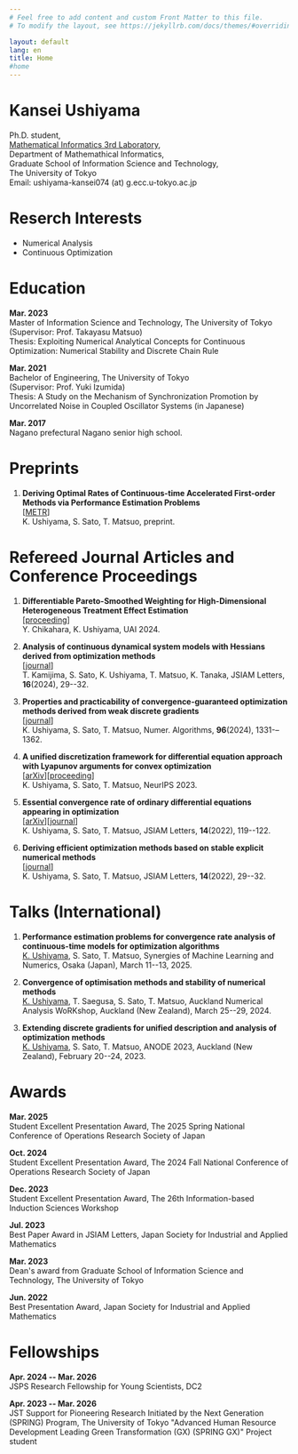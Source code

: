 ```yaml
---
# Feel free to add content and custom Front Matter to this file.
# To modify the layout, see https://jekyllrb.com/docs/themes/#overriding-theme-defaults

layout: default
lang: en
title: Home
#home
---
```

# Kansei Ushiyama

Ph.D. student,<br>
[Mathematical Informatics 3rd Laboratory](http://www.sr3.t.u-tokyo.ac.jp/),<br>
Department of Mathemathical Informatics,<br>
Graduate School of Information Science and Technology,<br>
The University of Tokyo<br>
Email: ushiyama-kansei074 (at) g.ecc.u-tokyo.ac.jp

# Reserch Interests

- Numerical Analysis
- Continuous Optimization

# Education

**Mar. 2023**<br>
Master of Information Science and Technology, The University of Tokyo<br>
(Supervisor: Prof. Takayasu Matsuo)<br>
Thesis: Exploiting Numerical Analytical Concepts for Continuous Optimization: Numerical Stability and Discrete Chain Rule

**Mar. 2021**<br>
Bachelor of Engineering, The University of Tokyo<br>
(Supervisor: Prof. Yuki Izumida)<br>
Thesis: A Study on the Mechanism of Synchronization Promotion by Uncorrelated Noise in Coupled Oscillator Systems (in Japanese)

**Mar. 2017**<br>
Nagano prefectural Nagano senior high school.

# Preprints

1. **Deriving Optimal Rates of Continuous-time Accelerated First-order Methods via Performance Estimation Problems**<br>
   [[METR](https://www.keisu.t.u-tokyo.ac.jp/data/2024/METR24-02.pdf)]<br>
   K. Ushiyama, S. Sato, T. Matsuo, preprint.

# Refereed Journal Articles and Conference Proceedings

1. **Differentiable Pareto-Smoothed Weighting for High-Dimensional Heterogeneous Treatment Effect Estimation**<br>
   [[proceeding](https://openreview.net/forum?id=o85WSGg0oB)]<br>
   Y. Chikahara, K. Ushiyama, UAI 2024.

1. **Analysis of continuous dynamical system models with Hessians derived from optimization methods**<br>
   [[journal](https://doi.org/10.14495/jsiaml.16.29)]<br>
   T. Kamijima, S. Sato, K. Ushiyama, T. Matsuo, K. Tanaka, JSIAM Letters, **16**(2024), 29--32.

1. **Properties and practicability of convergence-guaranteed optimization methods derived from weak discrete gradients**<br>
   [[journal](https://doi.org/10.1007/s11075-024-01790-3)]<br>
   K. Ushiyama, S. Sato, T. Matsuo, Numer. Algorithms, **96**(2024), 1331-–1362.

1. **A unified discretization framework for differential equation approach with Lyapunov arguments for convex optimization**<br>
   [[arXiv](https://doi.org/10.48550/arXiv.2302.07404)][[proceeding](https://openreview.net/forum?id=8YN62t19AW)]<br>
   K. Ushiyama, S. Sato, T. Matsuo, NeurIPS 2023.

1. **Essential convergence rate of ordinary differential equations appearing in optimization**<br>
   [[arXiv](https://doi.org/10.48550/arXiv.2206.02599)][[journal](https://doi.org/10.14495/jsiaml.14.119)]<br>
   K. Ushiyama, S. Sato, T. Matsuo, JSIAM Letters, **14**(2022), 119--122.<br>

2. **Deriving efficient optimization methods based on stable explicit numerical methods**<br>
   [[journal](https://doi.org/10.14495/jsiaml.14.29)]<br>
   K. Ushiyama, S. Sato, T. Matsuo, JSIAM Letters, **14**(2022), 29--32.

# Talks (International)

1. **Performance estimation problems for convergence rate analysis of continuous-time models for optimization algorithms**<br>
   <u>K. Ushiyama</u>, S. Sato, T. Matsuo, Synergies of Machine Learning and Numerics,
   Osaka (Japan), March 11--13, 2025.

1. **Convergence of optimisation methods and stability of numerical methods**<br>
   <u>K. Ushiyama</u>, T. Saegusa, S. Sato, T. Matsuo, Auckland Numerical Analysis WoRKshop,
   Auckland (New Zealand), March 25--29, 2024.

1. **Extending discrete gradients for unified description and analysis of optimization methods**<br>
   <u>K. Ushiyama</u>, S. Sato, T. Matsuo, ANODE 2023, Auckland (New Zealand), February 20--24, 2023.

# Awards

**Mar. 2025**<br>
   Student Excellent Presentation Award, The 2025 Spring National Conference of Operations Research Society of Japan

**Oct. 2024**<br>
   Student Excellent Presentation Award, The 2024 Fall National Conference of Operations Research Society of Japan

**Dec. 2023**<br>
   Student Excellent Presentation Award, The 26th Information-based Induction Sciences Workshop

**Jul. 2023**<br>
	Best Paper Award in JSIAM Letters, Japan Society for Industrial and Applied Mathematics

**Mar. 2023**<br>
        Dean's award from Graduate School of Information Science and Technology, The University of Tokyo

**Jun. 2022**<br>
        Best Presentation Award, Japan Society for Industrial and Applied Mathematics

# Fellowships
**Apr. 2024 -- Mar. 2026**<br>
   JSPS Research Fellowship for Young Scientists, DC2

**Apr. 2023 -- Mar. 2026**<br>
   JST Support for Pioneering Research Initiated by the Next Generation (SPRING) Program, The University of Tokyo "Advanced Human Resource Development Leading Green Transformation (GX) (SPRING GX)" Project student
